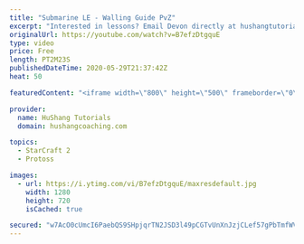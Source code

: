 ```yaml
---
title: "Submarine LE - Walling Guide PvZ"
excerpt: "Interested in lessons? Email Devon directly at hushangtutorials@outlook.com ------------------------------------------------------------------------------------------------------- Want to support HuShang Tutorials directly? Patreon is a website where you can contribute a monthly donation that will help"
originalUrl: https://youtube.com/watch?v=B7efzDtgquE
type: video
price: Free
length: PT2M23S
publishedDateTime: 2020-05-29T21:37:42Z
heat: 50

featuredContent: "<iframe width=\"800\" height=\"500\" frameborder=\"0\" src=\"https://www.youtube.com/embed/B7efzDtgquE\" allow=\"accelerometer; autoplay; encrypted-media; gyroscope; picture-in-picture\" allowfullscreen></iframe>"

provider:
  name: HuShang Tutorials
  domain: hushangcoaching.com

topics:
  - StarCraft 2
  - Protoss

images:
  - url: https://i.ytimg.com/vi/B7efzDtgquE/maxresdefault.jpg
    width: 1280
    height: 720
    isCached: true

secured: "w7AcO0cUmcI6PaebQS9SHpjqrTN2JSD3l49pCGTvUnXnJzjCLef57gPbTmfWVpwNSVK3m7iDqR6/oFci8qGL4+h77wRU2/Q9x2gJJTPJePcnsyBEyM/2NnWRUgRRwjPYRyODavW+gE7XrZaOqXC0YEIdvUTa7yTjqZzuTfJ5Ec1Y54zLY+3Q45JEm+VY5w33luKyrWDJ0CPYP7yBYtvwmK9RRR8+wG/jWCxC+yZxnYXBrZhVR3XTlfeScyXEvxIHiVRRgrEqDAJv/Oe21ereGyvf0zfr9PsFquqNZNQrVYIUfWR6A9EqlJpXpLzqsqUgsfef8pWcT6Fy2CEyVf0zCL33XRn6j6aZERsrgj0ihDWugw+xYGtj3PkjDjEX+eYlgslAn0eomD0MGjkO70KVCFmLo5/pw+1xJv2jazi9kgE=;Sli88dlBi2hAzmJRAcie7g=="
---
```


